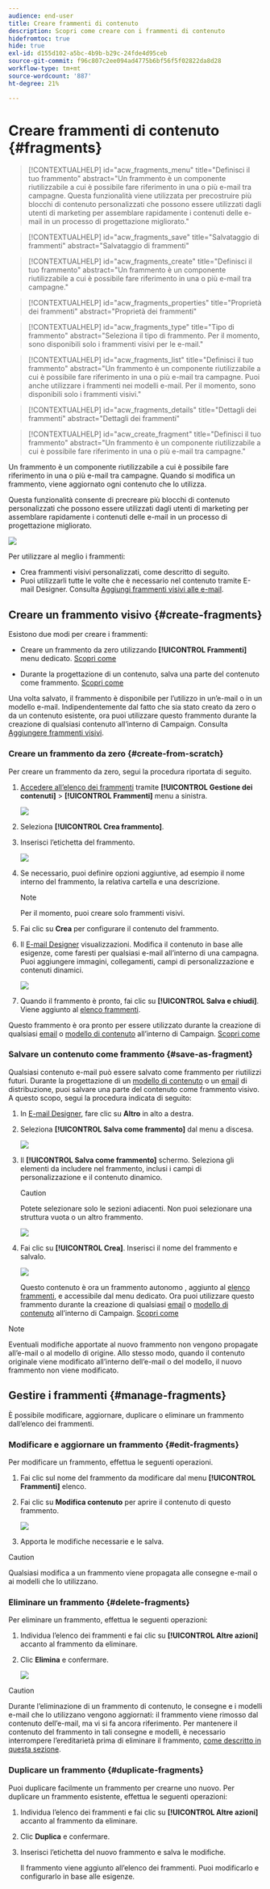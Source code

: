 ```yaml
---
audience: end-user
title: Creare frammenti di contenuto
description: Scopri come creare con i frammenti di contenuto
hidefromtoc: true
hide: true
exl-id: d155d102-a5bc-4b9b-b29c-24fde4d95ceb
source-git-commit: f96c807c2ee094ad4775b6bf56f5f02822da8d28
workflow-type: tm+mt
source-wordcount: '887'
ht-degree: 21%

---
```


# Creare frammenti di contenuto {#fragments}


>[!CONTEXTUALHELP]
>id="acw_fragments_menu"
>title="Definisci il tuo frammento"
>abstract="Un frammento è un componente riutilizzabile a cui è possibile fare riferimento in una o più e-mail tra campagne. Questa funzionalità viene utilizzata per precostruire più blocchi di contenuto personalizzati che possono essere utilizzati dagli utenti di marketing per assemblare rapidamente i contenuti delle e-mail in un processo di progettazione migliorato."

>[!CONTEXTUALHELP]
>id="acw_fragments_save"
>title="Salvataggio di frammenti"
>abstract="Salvataggio di frammenti"

>[!CONTEXTUALHELP]
>id="acw_fragments_create"
>title="Definisci il tuo frammento"
>abstract="Un frammento è un componente riutilizzabile a cui è possibile fare riferimento in una o più e-mail tra campagne."

>[!CONTEXTUALHELP]
>id="acw_fragments_properties"
>title="Proprietà dei frammenti"
>abstract="Proprietà dei frammenti"

>[!CONTEXTUALHELP]
>id="acw_fragments_type"
>title="Tipo di frammento"
>abstract="Seleziona il tipo di frammento. Per il momento, sono disponibili solo i frammenti visivi per le e-mail."

>[!CONTEXTUALHELP]
>id="acw_fragments_list"
>title="Definisci il tuo frammento"
>abstract="Un frammento è un componente riutilizzabile a cui è possibile fare riferimento in una o più e-mail tra campagne. Puoi anche utilizzare i frammenti nei modelli e-mail. Per il momento, sono disponibili solo i frammenti visivi."

>[!CONTEXTUALHELP]
>id="acw_fragments_details"
>title="Dettagli dei frammenti"
>abstract="Dettagli dei frammenti"

>[!CONTEXTUALHELP]
>id="acw_create_fragment"
>title="Definisci il tuo frammento"
>abstract="Un frammento è un componente riutilizzabile a cui è possibile fare riferimento in una o più e-mail tra campagne."

Un frammento è un componente riutilizzabile a cui è possibile fare riferimento in una o più e-mail tra campagne. Quando si modifica un frammento, viene aggiornato ogni contenuto che lo utilizza.

Questa funzionalità consente di precreare più blocchi di contenuto personalizzati che possono essere utilizzati dagli utenti di marketing per assemblare rapidamente i contenuti delle e-mail in un processo di progettazione migliorato.

![](assets/fragments.gif)


Per utilizzare al meglio i frammenti:

* Crea frammenti visivi personalizzati, come descritto di seguito.
* Puoi utilizzarli tutte le volte che è necessario nel contenuto tramite E-mail Designer. Consulta [Aggiungi frammenti visivi alle e-mail](../email/use-visual-fragments.md).

## Creare un frammento visivo {#create-fragments}

Esistono due modi per creare i frammenti:

* Creare un frammento da zero utilizzando **[!UICONTROL Frammenti]** menu dedicato. [Scopri come](#create-from-scratch)

* Durante la progettazione di un contenuto, salva una parte del contenuto come frammento. [Scopri come](#save-as-fragment)

Una volta salvato, il frammento è disponibile per l’utilizzo in un’e-mail o in un modello e-mail. Indipendentemente dal fatto che sia stato creato da zero o da un contenuto esistente, ora puoi utilizzare questo frammento durante la creazione di qualsiasi contenuto all’interno di Campaign. Consulta [Aggiungere frammenti visivi](../email/use-visual-fragments.md).

### Creare un frammento da zero {#create-from-scratch}

Per creare un frammento da zero, segui la procedura riportata di seguito.

1. [Accedere all’elenco dei frammenti](#access-manage-fragments) tramite **[!UICONTROL Gestione dei contenuti]** > **[!UICONTROL Frammenti]** menu a sinistra.

   ![](assets/fragments-list.png)

1. Seleziona **[!UICONTROL Crea frammento]**.

1. Inserisci l’etichetta del frammento.

   ![](assets/fragment-create.png)

1. Se necessario, puoi definire opzioni aggiuntive, ad esempio il nome interno del frammento, la relativa cartella e una descrizione.

   >[!NOTE]
   >
   >Per il momento, puoi creare solo frammenti visivi.

1. Fai clic su **Crea** per configurare il contenuto del frammento.

1. Il [E-mail Designer](../email/get-started-email-designer.md) visualizzazioni. Modifica il contenuto in base alle esigenze, come faresti per qualsiasi e-mail all’interno di una campagna. Puoi aggiungere immagini, collegamenti, campi di personalizzazione e contenuti dinamici.

   ![](assets/fragment-designer.png)

1. Quando il frammento è pronto, fai clic su **[!UICONTROL Salva e chiudi]**. Viene aggiunto al [elenco frammenti](#access-manage-fragments).

Questo frammento è ora pronto per essere utilizzato durante la creazione di qualsiasi [email](../email/get-started-email-designer.md) o [modello di contenuto](use-email-templates.md) all’interno di Campaign. [Scopri come](../email/use-visual-fragments.md)


### Salvare un contenuto come frammento {#save-as-fragment}

Qualsiasi contenuto e-mail può essere salvato come frammento per riutilizzi futuri. Durante la progettazione di un [modello di contenuto](use-email-templates.md) o un [email](../email/get-started-email-designer.md) di distribuzione, puoi salvare una parte del contenuto come frammento visivo. A questo scopo, segui la procedura indicata di seguito:

1. In [E-mail Designer](../email/get-started-email-designer.md), fare clic su **Altro** in alto a destra.

1. Seleziona **[!UICONTROL Salva come frammento]** dal menu a discesa.

   ![](assets/fragment-save-as.png)

1. Il **[!UICONTROL Salva come frammento]** schermo. Seleziona gli elementi da includere nel frammento, inclusi i campi di personalizzazione e il contenuto dinamico.

   >[!CAUTION]
   >
   >Potete selezionare solo le sezioni adiacenti. Non puoi selezionare una struttura vuota o un altro frammento.

   ![](assets/fragment-save-as-screen.png)

1. Fai clic su **[!UICONTROL Crea]**. Inserisci il nome del frammento e salvalo.

   ![](assets/fragment-save-confirm.png)

   Questo contenuto è ora un frammento autonomo , aggiunto al [elenco frammenti](#manage-fragments), e accessibile dal menu dedicato. Ora puoi utilizzare questo frammento durante la creazione di qualsiasi [email](../email/get-started-email-designer.md) o [modello di contenuto](use-email-templates.md) all’interno di Campaign. [Scopri come](../email/use-visual-fragments.md)

>[!NOTE]
>
>Eventuali modifiche apportate al nuovo frammento non vengono propagate all’e-mail o al modello di origine. Allo stesso modo, quando il contenuto originale viene modificato all’interno dell’e-mail o del modello, il nuovo frammento non viene modificato.

## Gestire i frammenti {#manage-fragments}

È possibile modificare, aggiornare, duplicare o eliminare un frammento dall’elenco dei frammenti.

### Modificare e aggiornare un frammento {#edit-fragments}

Per modificare un frammento, effettua le seguenti operazioni.

1. Fai clic sul nome del frammento da modificare dal menu **[!UICONTROL Frammenti]** elenco.
1. Fai clic su **Modifica contenuto** per aprire il contenuto di questo frammento.

   ![](assets/fragment-edit-content.png)

1. Apporta le modifiche necessarie e le salva.

>[!CAUTION]
>
>Qualsiasi modifica a un frammento viene propagata alle consegne e-mail o ai modelli che lo utilizzano.


### Eliminare un frammento {#delete-fragments}

Per eliminare un frammento, effettua le seguenti operazioni:

1. Individua l’elenco dei frammenti e fai clic su **[!UICONTROL Altre azioni]** accanto al frammento da eliminare.
1. Clic **Elimina** e confermare.

   ![](assets/fragment-list-more-actions.png)

>[!CAUTION]
>
>Durante l’eliminazione di un frammento di contenuto, le consegne e i modelli e-mail che lo utilizzano vengono aggiornati: il frammento viene rimosso dal contenuto dell’e-mail, ma vi si fa ancora riferimento. Per mantenere il contenuto del frammento in tali consegne e modelli, è necessario interrompere l’ereditarietà prima di eliminare il frammento, [come descritto in questa sezione](use-visual-fragments.md#break-inheritance).
>

### Duplicare un frammento {#duplicate-fragments}

Puoi duplicare facilmente un frammento per crearne uno nuovo. Per duplicare un frammento esistente, effettua le seguenti operazioni:

1. Individua l’elenco dei frammenti e fai clic su **[!UICONTROL Altre azioni]** accanto al frammento da eliminare.
1. Clic **Duplica** e confermare.
1. Inserisci l’etichetta del nuovo frammento e salva le modifiche.

   Il frammento viene aggiunto all’elenco dei frammenti. Puoi modificarlo e configurarlo in base alle esigenze.
